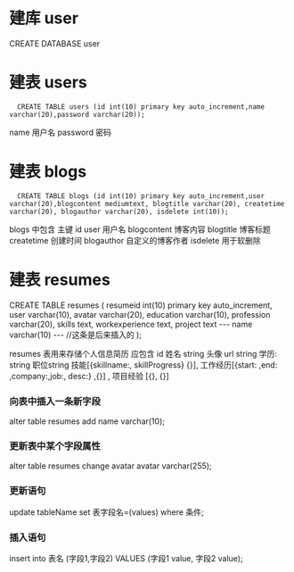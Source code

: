 # 建库 user
CREATE DATABASE user

# 建表 users
```
  CREATE TABLE users (id int(10) primary key auto_increment,name varchar(20),password varchar(20));
```
name 用户名   password 密码

# 建表 blogs

```
  CREATE TABLE blogs (id int(10) primary key auto_increment,user varchar(20),blogcontent mediumtext, blogtitle varchar(20), createtime varchar(20), blogauthor varchar(20), isdelete int(10));

```
blogs 中包含 主键 id  user 用户名 blogcontent 博客内容 blogtitle 博客标题 createtime 创建时间 blogauthor 自定义的博客作者 isdelete 用于软删除



# 建表 resumes
 CREATE TABLE resumes (
   resumeid int(10) primary key auto_increment, 
   user varchar(10),
   avatar varchar(20),
   education varchar(10), 
   profession varchar(20),
   skills text, 
   workexperience text, 
   project text
   --- name varchar(10) --- //这条是后来插入的
  );
 
resumes 表用来存储个人信息简历 应包含 id 姓名 string  头像 url string 学历: string 职位string  技能[{skillname:, skillProgress} {}],  工作经历[{start: ,end: ,company:,job:, desc:} ,{}] , 项目经验 [{}, {}]

### 向表中插入一条新字段 
alter table resumes add name varchar(10);

### 更新表中某个字段属性
 alter table resumes change avatar avatar varchar(255);

### 更新语句
update tableName set 表字段名=(values) where 条件;

### 插入语句
insert into 表名 (字段1,字段2) VALUES (字段1 value, 字段2 value);